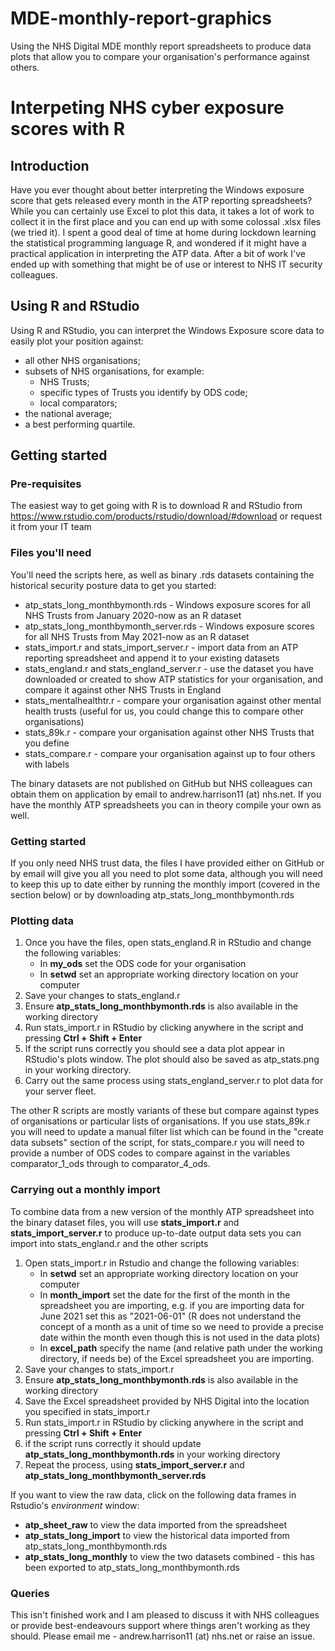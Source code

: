 # MDE-monthly-report-graphics
Using the NHS Digital MDE monthly report spreadsheets to produce data plots that allow you to compare your organisation's performance against others.


# Interpeting NHS cyber exposure scores with R

## Introduction
Have you ever thought about better interpreting the Windows exposure score that gets released every month in the ATP reporting spreadsheets? While you can certainly use Excel to plot this data, it takes a lot of work to collect it in the first place and you can end up with some colossal .xlsx files (we tried it). I spent a good deal of time at home during lockdown learning the statistical programming language R, and wondered if it might have a practical application in interpreting the ATP data. After a bit of work I've ended up with something that might be of use or interest to NHS IT security colleagues.

## Using R and RStudio
Using R and RStudio, you can interpret the Windows Exposure score data to easily plot your position against:
* all other NHS organisations;
* subsets of NHS organisations, for example:
  * NHS Trusts;
  * specific types of Trusts you identify by ODS code;
  * local comparators;
* the national average;
* a best performing quartile.

## Getting started

### Pre-requisites

The easiest way to get going with R is to download R and RStudio from https://www.rstudio.com/products/rstudio/download/#download or request it from your IT team

### Files you'll need

You'll need the scripts here, as well as binary .rds datasets containing the historical security posture data to get you started:

* atp_stats_long_monthbymonth.rds - Windows exposure scores for all NHS Trusts from January 2020-now as an R dataset
* atp_stats_long_monthbymonth_server.rds - Windows exposure scores for all NHS Trusts from May 2021-now as an R dataset
* stats_import.r and stats_import_server.r - import data from an ATP reporting spreadsheet and append it to your existing datasets
* stats_england.r and stats_england_server.r - use the dataset you have downloaded or created to show ATP statistics for your organisation, and compare it against other NHS Trusts in England
* stats_mentalhealthtr.r - compare your organisation against other mental health trusts (useful for us, you could change this to compare other organisations)
* stats_89k.r - compare your organisation against other NHS Trusts that you define
* stats_compare.r - compare your organisation against up to four others with labels

The binary datasets are not published on GitHub but NHS colleagues can obtain them on application by email to andrew.harrison11 (at) nhs.net. If you have the monthly ATP spreadsheets you can in theory compile your own as well.

### Getting started

If you only need NHS trust data, the files I have provided either on GitHub or by email will give you all you need to plot some data, although you will need to keep this up to date either by running the monthly import (covered in the section below) or by downloading atp_stats_long_monthbymonth.rds

### Plotting data

1. Once you have the files, open stats_england.R in RStudio and change the following variables:
	- In **my_ods** set the ODS code for your organisation
	- In **setwd** set an appropriate working directory location on your computer
2. Save your changes to stats_england.r
3. Ensure **atp_stats_long_monthbymonth.rds** is also available in the working directory
4. Run stats_import.r in RStudio by clicking anywhere in the script and pressing **Ctrl + Shift + Enter**
5. If the script runs correctly you should see a data plot appear in RStudio's plots window. The plot should also be saved as atp_stats.png in your working directory.
6. Carry out the same process using stats_england_server.r to plot data for your server fleet.

The other R scripts are mostly variants of these but compare against types of organisations or particular lists of organisations. If you use stats_89k.r you will need to update a manual filter list which can be found in the "create data subsets" section of the script, for stats_compare.r you will need to provide a number of ODS codes to compare against in the variables comparator_1_ods through to comparator_4_ods.

### Carrying out a monthly import

To combine data from a new version of the monthly ATP spreadsheet into the binary dataset files, you will use **stats_import.r** and **stats_import_server.r** to produce up-to-date output data sets you can import into stats_england.r and the other scripts

1. Open stats_import.r in Rstudio and change the following variables:
    - In **setwd** set an appropriate working directory location on your computer
    - In **month_import** set the date for the first of the month in the spreadsheet you are importing, e.g. if you are importing data for June 2021 set this as "2021-06-01" (R does not understand the concept of a month as a unit of time so we need to provide a precise date within the month even though this is not used in the data plots)
    - In **excel_path** specify the name (and relative path under the working directory, if needs be) of the Excel spreadsheet you are importing.
2. Save your changes to stats_import.r
3. Ensure **atp_stats_long_monthbymonth.rds** is also available in the working directory
4. Save the Excel spreadsheet provided by NHS Digital into the location you specified in stats_import.r
5. Run stats_import.r in RStudio by clicking anywhere in the script and pressing **Ctrl + Shift + Enter**
6. if the script runs correctly it should update **atp_stats_long_monthbymonth.rds** in your working directory
7. Repeat the process, using **stats_import_server.r** and **atp_stats_long_monthbymonth_server.rds**

If you want to view the raw data, click on the following data frames in Rstudio's *environment* window:
* **atp_sheet_raw** to view the data imported from the spreadsheet
* **atp_stats_long_import** to view the historical data imported from atp_stats_long_monthbymonth.rds
* **atp_stats_long_monthly** to view the two datasets combined - this has been exported to atp_stats_long_monthbymonth.rds

### Queries

This isn't finished work and I am pleased to discuss it with NHS colleagues or provide best-endeavours support where things aren't working as they should. Please email me - andrew.harrison11 (at) nhs.net or raise an issue.